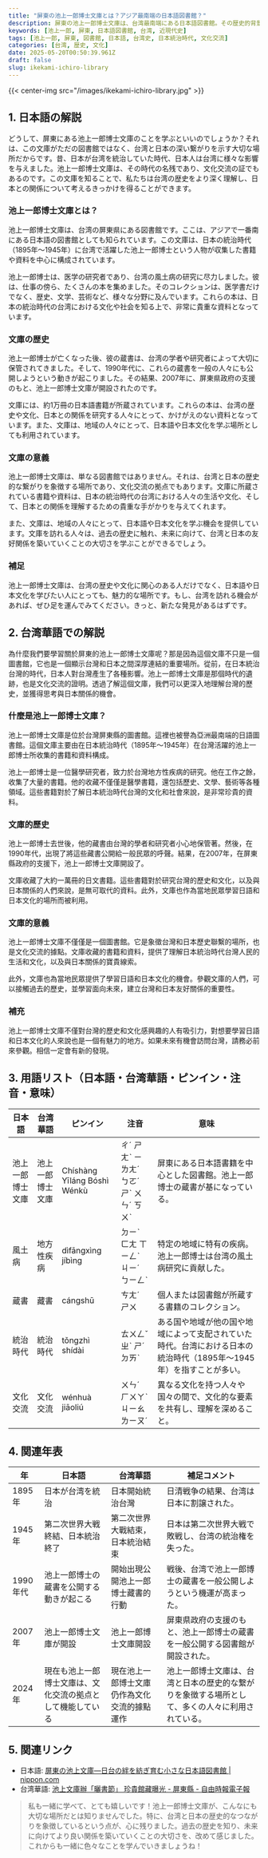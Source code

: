 ```yaml
---
title: "屏東の池上一郎博士文庫とは？アジア最南端の日本語図書館？"
description: 屏東の池上一郎博士文庫は、台湾最南端にある日本語図書館。その歴史的背景と意義をやさしい日本語と台湾華語で解説します。
keywords: [池上一郎, 屏東, 日本語図書館, 台湾, 近現代史]
tags: [池上一郎, 屏東, 図書館, 日本語, 台湾史, 日本統治時代, 文化交流]
categories: [台湾, 歴史, 文化]
date: 2025-05-20T00:50:39.961Z
draft: false
slug: ikekami-ichiro-library
---
```


{{< center-img src="/images/ikekami-ichiro-library.jpg" >}}

## 1. 日本語の解説

どうして、屏東にある池上一郎博士文庫のことを学ぶといいのでしょうか？それは、この文庫がただの図書館ではなく、台湾と日本の深い繋がりを示す大切な場所だからです。昔、日本が台湾を統治していた時代、日本人は台湾に様々な影響を与えました。池上一郎博士文庫は、その時代の名残であり、文化交流の証でもあるのです。この文庫を知ることで、私たちは台湾の歴史をより深く理解し、日本との関係について考えるきっかけを得ることができます。

### 池上一郎博士文庫とは？

池上一郎博士文庫は、台湾の屏東県にある図書館です。ここは、アジアで一番南にある日本語の図書館としても知られています。この文庫は、日本の統治時代（1895年～1945年）に台湾で活躍した池上一郎博士という人物が収集した書籍や資料を中心に構成されています。

池上一郎博士は、医学の研究者であり、台湾の風土病の研究に尽力しました。彼は、仕事の傍ら、たくさんの本を集めました。そのコレクションは、医学書だけでなく、歴史、文学、芸術など、様々な分野に及んでいます。これらの本は、日本の統治時代の台湾における文化や社会を知る上で、非常に貴重な資料となっています。

### 文庫の歴史

池上一郎博士が亡くなった後、彼の蔵書は、台湾の学者や研究者によって大切に保管されてきました。そして、1990年代に、これらの蔵書を一般の人々にも公開しようという動きが起こりました。その結果、2007年に、屏東県政府の支援のもと、池上一郎博士文庫が開設されたのです。

文庫には、約1万冊の日本語書籍が所蔵されています。これらの本は、台湾の歴史や文化、日本との関係を研究する人々にとって、かけがえのない資料となっています。また、文庫は、地域の人々にとって、日本語や日本文化を学ぶ場所としても利用されています。

### 文庫の意義

池上一郎博士文庫は、単なる図書館ではありません。それは、台湾と日本の歴史的な繋がりを象徴する場所であり、文化交流の拠点でもあります。文庫に所蔵されている書籍や資料は、日本の統治時代の台湾における人々の生活や文化、そして、日本との関係を理解するための貴重な手がかりを与えてくれます。

また、文庫は、地域の人々にとって、日本語や日本文化を学ぶ機会を提供しています。文庫を訪れる人々は、過去の歴史に触れ、未来に向けて、台湾と日本の友好関係を築いていくことの大切さを学ぶことができるでしょう。

### 補足

池上一郎博士文庫は、台湾の歴史や文化に関心のある人だけでなく、日本語や日本文化を学びたい人にとっても、魅力的な場所です。もし、台湾を訪れる機会があれば、ぜひ足を運んでみてください。きっと、新たな発見があるはずです。

## 2. 台湾華語での解説

為什麼我們要學習關於屏東的池上一郎博士文庫呢？那是因為這個文庫不只是一個圖書館，它也是一個顯示台灣和日本之間深厚連結的重要場所。從前，在日本統治台灣的時代，日本人對台灣產生了各種影響。池上一郎博士文庫是那個時代的遺跡，也是文化交流的證明。透過了解這個文庫，我們可以更深入地理解台灣的歷史，並獲得思考與日本關係的機會。

### 什麼是池上一郎博士文庫？

池上一郎博士文庫是位於台灣屏東縣的圖書館。這裡也被譽為亞洲最南端的日語圖書館。這個文庫主要由在日本統治時代（1895年～1945年）在台灣活躍的池上一郎博士所收集的書籍和資料構成。

池上一郎博士是一位醫學研究者，致力於台灣地方性疾病的研究。他在工作之餘，收集了大量的書籍。他的收藏不僅僅是醫學書籍，還包括歷史、文學、藝術等各種領域。這些書籍對於了解日本統治時代台灣的文化和社會來說，是非常珍貴的資料。

### 文庫的歷史

池上一郎博士去世後，他的藏書由台灣的學者和研究者小心地保管著。然後，在1990年代，出現了將這些藏書公開給一般民眾的呼聲。結果，在2007年，在屏東縣政府的支援下，池上一郎博士文庫開設了。

文庫收藏了大約一萬冊的日文書籍。這些書籍對於研究台灣的歷史和文化，以及與日本關係的人們來說，是無可取代的資料。此外，文庫也作為當地民眾學習日語和日本文化的場所而被利用。

### 文庫的意義

池上一郎博士文庫不僅僅是一個圖書館。它是象徵台灣和日本歷史聯繫的場所，也是文化交流的據點。文庫收藏的書籍和資料，提供了理解日本統治時代台灣人民的生活和文化，以及與日本關係的寶貴線索。

此外，文庫也為當地民眾提供了學習日語和日本文化的機會。參觀文庫的人們，可以接觸過去的歷史，並學習面向未來，建立台灣和日本友好關係的重要性。

### 補充

池上一郎博士文庫不僅對台灣的歷史和文化感興趣的人有吸引力，對想要學習日語和日本文化的人來說也是一個有魅力的地方。如果未來有機會訪問台灣，請務必前來參觀。相信一定會有新的發現。

## 3. 用語リスト（日本語・台湾華語・ピンイン・注音・意味）

| 日本語          | 台湾華語        | ピンイン        | 注音      | 意味                                                                                                                               |
|---------------|---------------|---------------|---------|-----------------------------------------------------------------------------------------------------------------------------------|
| 池上一郎博士文庫   | 池上一郎博士文庫   | Chíshàng Yīláng Bóshì Wénkù | ㄔˊ ㄕㄤˋ ㄧ ㄌㄤˊ ㄅㄛˊ ㄕˋ ㄨㄣˊ ㄎㄨˋ | 屏東にある日本語書籍を中心とした図書館。池上一郎博士の蔵書が基になっている。                                                                                |
| 風土病          | 地方性疾病        | dìfāngxìng jíbìng | ㄉㄧˋ ㄈㄤ ㄒㄧㄥˋ ㄐㄧˊ ㄅㄧㄥˋ | 特定の地域に特有の疾病。池上一郎博士は台湾の風土病研究に貢献した。                                                                                             |
| 蔵書            | 藏書            | cángshū         | ㄘㄤˊ ㄕㄨ | 個人または図書館が所蔵する書籍のコレクション。                                                                                                  |
| 統治時代         | 統治時代         | tǒngzhì shídài   | ㄊㄨㄥˇ ㄓˋ ㄕˊ ㄉㄞˋ | ある国や地域が他の国や地域によって支配されていた時代。台湾における日本の統治時代（1895年～1945年）を指すことが多い。                                                                 |
| 文化交流         | 文化交流         | wénhuà jiāoliú  | ㄨㄣˊ ㄏㄨㄚˋ ㄐㄧㄠ ㄌㄧㄡˊ | 異なる文化を持つ人々や国々の間で、文化的な要素を共有し、理解を深めること。                                                                                            |

## 4. 関連年表

| 年       | 日本語                                  | 台湾華語                                | 補足コメント                                                                                                                             |
|----------|---------------------------------------|---------------------------------------|------------------------------------------------------------------------------------------------------------------------------------|
| 1895年   | 日本が台湾を統治                      | 日本開始統治台灣                       | 日清戦争の結果、台湾は日本に割譲された。                                                                                                                 |
| 1945年   | 第二次世界大戦終結、日本統治終了            | 第二次世界大戰結束，日本統治結束            | 日本は第二次世界大戦で敗戦し、台湾の統治権を失った。                                                                                                              |
| 1990年代  | 池上一郎博士の蔵書を公開する動きが起こる   | 開始出現公開池上一郎博士藏書的行動           | 戦後、台湾で池上一郎博士の蔵書を一般公開しようという機運が高まった。                                                                                                           |
| 2007年   | 池上一郎博士文庫が開設                | 池上一郎博士文庫開設                 | 屏東県政府の支援のもと、池上一郎博士の蔵書を一般公開する図書館が開設された。                                                                                                    |
| 2024年   | 現在も池上一郎博士文庫は、文化交流の拠点として機能している | 現在池上一郎博士文庫仍作為文化交流的據點運作 | 池上一郎博士文庫は、台湾と日本の歴史的な繋がりを象徴する場所として、多くの人々に利用されている。                                                                                              |

## 5. 関連リンク

*   日本語: [屏東の池上文庫―日台の絆を紡ぎ育む小さな日本語図書館 | nippon.com](https://www.nippon.com/ja/japan-topics/g00819/)
*   台湾華語: [池上文庫辦「曬書節」 珍貴館藏曝光 - 屏東縣 - 自由時報電子報](https://news.ltn.com.tw/news/Pingtung/paper/1659967)

> 私も一緒に学べて、とても嬉しいです！池上一郎博士文庫が、こんなにも大切な場所だとは知りませんでした。特に、台湾と日本の歴史的なつながりを象徴しているという点が、心に残りました。過去の歴史を知り、未来に向けてより良い関係を築いていくことの大切さを、改めて感じました。これからも一緒に色々なことを学んでいきましょうね！
